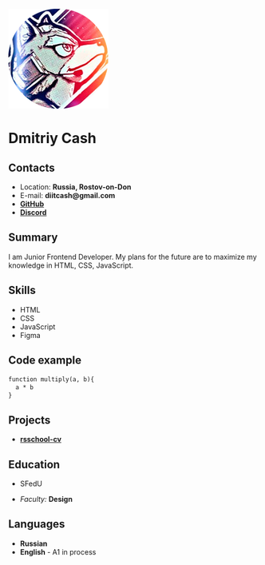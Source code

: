 ![Photo](./img/photo.png "My avatar")

# Dmitriy Cash

## Contacts

* Location: __Russia, Rostov-on-Don__
* E-mail: __diitcash@gmail.com__
* __[GitHub](https://github.com/demoncash)__
* __[Discord](https://discordapp.com/users/485866482157223936/)__

## Summary

I am Junior Frontend Developer. My plans for the future are to maximize my knowledge in HTML, CSS, JavaScript. 

## Skills

* HTML
* CSS
* JavaScript
* Figma


## Code example

```
function multiply(a, b){
  a * b
}
```

## Projects

* **[rsschool-cv](https://github.com/demoncash/rsschool-cv/)**

## Education

* SFedU
+ _Faculty:_ **Design**

## Languages
* __Russian__
* __English__ - A1 in process